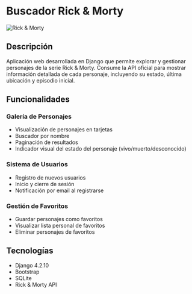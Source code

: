 # Buscador Rick & Morty

![Rick & Morty](https://m.media-amazon.com/images/S/pv-target-images/3f8ae4a13de932bc679af5272ce983693d773818ff67a774dfcf0592bcd3beb7._SX1080_FMjpg_.jpg)

## Descripción

Aplicación web desarrollada en Django que permite explorar y gestionar personajes de la serie Rick & Morty. Consume la API oficial para mostrar información detallada de cada personaje, incluyendo su estado, última ubicación y episodio inicial.

## Funcionalidades

### Galería de Personajes

-   Visualización de personajes en tarjetas
-   Buscador por nombre
-   Paginación de resultados
-   Indicador visual del estado del personaje (vivo/muerto/desconocido)

### Sistema de Usuarios

-   Registro de nuevos usuarios
-   Inicio y cierre de sesión
-   Notificación por email al registrarse

### Gestión de Favoritos

-   Guardar personajes como favoritos
-   Visualizar lista personal de favoritos
-   Eliminar personajes de favoritos

## Tecnologías

-   Django 4.2.10
-   Bootstrap
-   SQLite
-   Rick & Morty API
